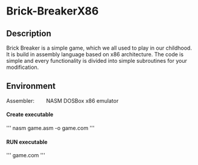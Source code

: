 # Brick-BreakerX86
## Description 
Brick Breaker is a simple game, which we all used to play in our childhood. It is build in assembly language based on x86 architecture. The code is simple and every functionality is divided into simple subroutines for your modification. 
## Environment 
Assembler: &nbsp;&nbsp;&nbsp;&nbsp;&nbsp;&nbsp; NASM
DOSBox x86 emulator

#### Create executable
'''
nasm game.asm -o game.com
'''
#### RUN executable
'''
game.com
'''
